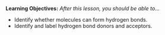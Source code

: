 <div style="float:right;margin:auto"><ebook-button title="Hydrogen Bonding" link="https://genchem.science.psu.edu/11-5-hydrogen-bonding"></ebook-button></div>


**Learning Objectives:** _After this lesson, you should be able to..._
* Identify whether molecules can form hydrogen bonds.
* Identify and label hydrogen bond donors and acceptors. 



